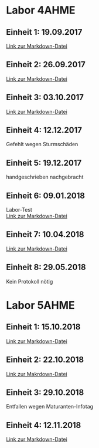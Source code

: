 # Labor  4AHME

## Einheit 1: 19.09.2017
[Link zur Markdown-Datei](https://github.com/HTLMechatronics/m14-la1-sx/blob/tutram12/tutram12_kw38.md)

## Einheit 2: 26.09.2017
[Link zur Markdown-Datei](https://github.com/HTLMechatronics/m14-la1-sx/blob/tutram12/tutram12_kw39.md)

## Einheit 3: 03.10.2017
[Link zur Markdown-Datei](https://github.com/HTLMechatronics/m14-la1-sx/blob/tutram12/tutram12_kw40.md)

## Einheit 4: 12.12.2017
Gefehlt wegen Sturmschäden

## Einheit 5: 19.12.2017
handgeschrieben nachgebracht

## Einheit 6: 09.01.2018
Labor-Test  
[Link zur Markdown-Datei](https://github.com/HTLMechatronics/m14-la1-sx/blob/tutram12/tutram12_kw02_2018.md)  

## Einheit 7: 10.04.2018
[Link zur Markdown-Datei](https://github.com/HTLMechatronics/m14-la1-sx/blob/tutram12/tutram12_kw15_2018.md)  

## Einheit 8: 29.05.2018
Kein Protokoll nötig

# Labor  5AHME

## Einheit 1: 15.10.2018
[Link zur Markdown-Datei](https://github.com/HTLMechatronics/m14-la1-sx/blob/tutram12/tutram12/5AHME/tutram12_2018_kw43.md)

## Einheit 2: 22.10.2018
[Link zur Makrdown-Datei](https://github.com/HTLMechatronics/m14-la1-sx/blob/tutram12/tutram12/5AHME/tutram12_2018_kw44.md)

## Einheit 3: 29.10.2018
Entfallen wegen Maturanten-Infotag

## Einheit 4: 12.11.2018
[Link zur Markdown-Datei](https://github.com/HTLMechatronics/m14-la1-sx/blob/tutram12/tutram12/5AHME/tutram12_2018_kw46.md)
